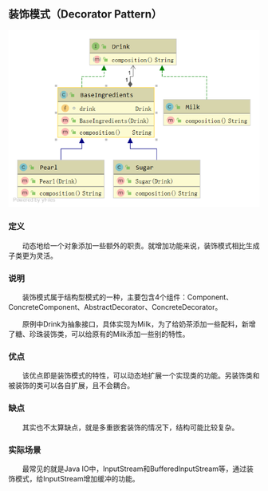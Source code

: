 ## 装饰模式（Decorator Pattern）

![装饰模式](https://github.com/GRain-long/ddstudy/blob/dev/ddstudy-designpattern/src/main/resources/image/decorator.png)

### 定义
&emsp;&emsp;动态地给一个对象添加一些额外的职责。就增加功能来说，装饰模式相比生成子类更为灵活。  

### 说明  
&emsp;&emsp;装饰模式属于结构型模式的一种，主要包含4个组件：Component、ConcreteComponent、AbstractDecorator、ConcreteDecorator。  

&emsp;&emsp;原例中Drink为抽象接口，具体实现为Milk，为了给奶茶添加一些配料，新增了糖、珍珠装饰类，可以给原有的Milk添加一些别的特性。

### 优点
&emsp;&emsp;该优点即是装饰模式的特性，可以动态地扩展一个实现类的功能。另装饰类和被装饰的类可以各自扩展，且不会耦合。

### 缺点
&emsp;&emsp;其实也不太算缺点，就是多重嵌套装饰的情况下，结构可能比较复杂。

### 实际场景
&emsp;&emsp;最常见的就是Java IO中，InputStream和BufferedInputStream等，通过装饰模式，给InputStream增加缓冲的功能。



